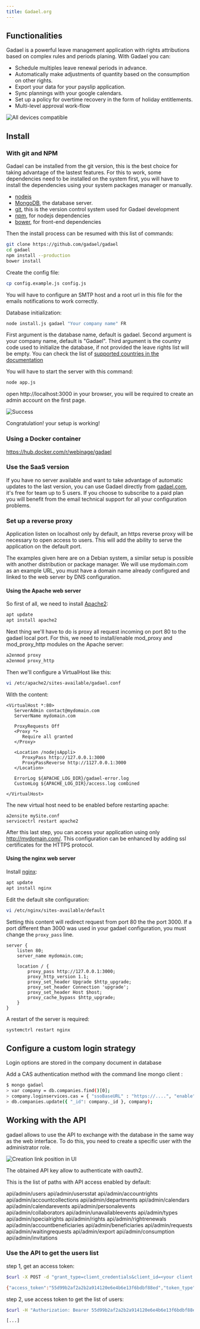 ```yaml
---
title: Gadael.org
---
```


## Functionalities

Gadael is a powerful leave management application with rights attributions based on complex rules and periods planing. With Gadael you can:
 * Schedule multiples leave renewal periods in advance.
 * Automatically make adjustments of quantity based on the consumption on other rights.
 * Export your data for your payslip application.
 * Sync plannings with your google calendars.
 * Set up a policy for overtime recovery in the form of holiday entitlements.
 * Multi-level approval work-flow


![All devices compatible](images/devices.png)


## Install

### With git and NPM

Gadael can be installed from the git version, this is the best choice for taking advantage of the lastest features. For this to work, some dependencies need to be installed on the system first, you will have to install the dependencies using your system packages manager or manually.

* [nodejs](https://nodejs.org/)
* [MongoDB](https://www.mongodb.com/), the database server.
* [git](https://git-scm.com/), this is the version control system used for Gadael development
* [npm](https://www.npmjs.com/), for nodejs dependencies
* [bower](https://bower.io/), for front-end dependencies

Then the install process can be resumed with this list of commands:

```bash
git clone https://github.com/gadael/gadael
cd gadael
npm install --production
bower install
```

Create the config file:

```bash
cp config.example.js config.js
```

You will have to configure an SMTP host and a root url in this file for the emails notifications to work correctly.

Database initialization:

```bash
node install.js gadael "Your company name" FR
```
First argument is the database name, default is gadael.
Second argument is your company name, default is "Gadael".
Third argument is the country code used to initialize the database, if not provided the leave rights list will be empty. You can check the list of [supported countries in the documentation](https://www.gadael.com/en/docs/version-master/008-the-countries.html)


You will have to start the server with this command:

```bash
node app.js
```

open http://localhost:3000 in your browser, you will be required to create an admin account on the first page.

![Success](images/screenshot_firstadmin.png)

Congratulation! your setup is working!


### Using a Docker container

https://hub.docker.com/r/webinage/gadael


### Use the SaaS version

If you have no server available and want to take advantage of automatic updates to the last version, you can use Gadael directly from [gadael.com](https://www.gadael.com/), it's free for team up to 5 users. If you choose to subscribe to a paid plan you will benefit from the email technical support for all your configuration problems.


### Set up a reverse proxy

Application listen on localhost only by default, an https reverse proxy will be necessary to open access to users. This will add the ability to serve the application on the default port.

The examples given here are on a Debian system, a similar setup is possible with another distribution or package manager. We will use mydomain.com as an example URL, you must have a domain name already configured and linked to the web server by DNS configuration.


#### Using the Apache web server


So first of all, we need to install [Apache2](https://httpd.apache.org/):

```bash
apt update
apt install apache2
```

Next thing we'll have to do is proxy all request incoming on port 80 to the gadael local port. For this, we need to install/enable mod_proxy and mod_proxy_http modules on the Apache server:

```bash
a2enmod proxy
a2enmod proxy_http
```
Then we'll configure a VirtualHost like this:

```bash
vi /etc/apache2/sites-available/gadael.conf
```

With the content:

```
<VirtualHost *:80>
   ServerAdmin contact@mydomain.com
   ServerName mydomain.com

   ProxyRequests Off
   <Proxy *>
      Require all granted
   </Proxy>

   <Location /nodejsAppli>
      ProxyPass http://127.0.0.1:3000
      ProxyPassReverse http://1127.0.0.1:3000
   </Location>

   ErrorLog ${APACHE_LOG_DIR}/gadael-error.log
   CustomLog ${APACHE_LOG_DIR}/access.log combined

</VirtualHost>
```

The new virtual host need to be enabled before restarting apache:

```
a2ensite mySite.conf
servicectrl restart apache2
```

After this last step, you can access your application using only http://mydomain.com/. This configuration can be enhanced by adding ssl certificates for the HTTPS protocol.

#### Using the nginx web server

Install [nginx](https://nginx.org/en/):

```bash
apt update
apt install nginx
```
Edit the default site configuration:

```bash
vi /etc/nginx/sites-available/default
```

Setting this content will redirect request from port 80 the the port 3000. If a port different than 3000 was used in your gadael configuration, you must change the `proxy_pass` line.

```
server {
    listen 80;
    server_name mydomain.com;

    location / {
        proxy_pass http://127.0.0.1:3000;
        proxy_http_version 1.1;
        proxy_set_header Upgrade $http_upgrade;
        proxy_set_header Connection 'upgrade';
        proxy_set_header Host $host;
        proxy_cache_bypass $http_upgrade;
    }
}
```

A restart of the server is required:

```bash
systemctrl restart nginx
```

## Configure a custom login strategy

Login options are stored in the company document in database

Add a CAS authentication method with the command line mongo client :

```bash
$ mongo gadael
> var company = db.companies.find()[0];
> company.loginservices.cas = { "ssoBaseURL" : "https://....", "enable" : true }
> db.companies.update({ "_id": company._id }, company);
```

## Working with the API

gadael allows to use the API to exchange with the database in the same way as the web interface. To do this, you need to create a specific user with the administrator role.

![Creation link position in UI](images/create_api_access.png)

The obtained API key allow to authenticate with oauth2.

This is the list of paths with API access enabled by default:

api/admin/users
api/admin/usersstat
api/admin/accountrights
api/admin/accountcollections
api/admin/departments
api/admin/calendars
api/admin/calendarevents
api/admin/personalevents
api/admin/collaborators
api/admin/unavailableevents
api/admin/types
api/admin/specialrights
api/admin/rights
api/admin/rightrenewals
api/admin/accountbeneficiaries
api/admin/beneficiaries
api/admin/requests
api/admin/waitingrequests
api/admin/export
api/admin/consumption
api/admin/invitations

### Use the API to get the users list

step 1, get an access token:
```bash
$curl -X POST -d "grant_type=client_credentials&client_id=<your client ID>&client_secret=<your client secret>" https://demo.gadael.com/login/oauth-token

{"access_token":"55d99b2af2a2b2a914120e6e4b6e13f6bdbf88ed","token_type":"Bearer","expires_in":3599,"scope":[]}
```

step 2, use access token to get the list of users:
```bash
$curl -H "Authorization: Bearer 55d99b2af2a2b2a914120e6e4b6e13f6bdbf88ed" https://demo.gadael.com/api/admin/users

[...]
```
